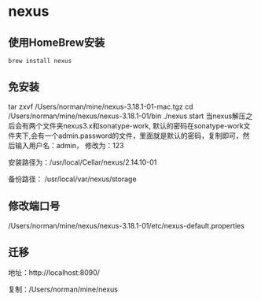 # nexus 

## 使用HomeBrew安装

``` 
brew install nexus
```
## 免安装

tar zxvf /Users/norman/mine/nexus-3.18.1-01-mac.tgz 
cd /Users/norman/mine/nexus/nexus-3.18.1-01/bin 
./nexus start
当nexus解压之后会有两个文件夹nexus3.x和sonatype-work, 默认的密码在sonatype-work文件夹下,会有一个admin.password的文件，里面就是默认的密码，复制即可，然后输入用户名：admin，
修改为：123

安装路径为：/usr/local/Cellar/nexus/2.14.10-01

备份路径： /usr/local/var/nexus/storage 

## 修改端口号

/Users/norman/mine/nexus/nexus-3.18.1-01/etc/nexus-default.properties 

## 迁移

地址：http://localhost:8090/

复制：/Users/norman/mine/nexus